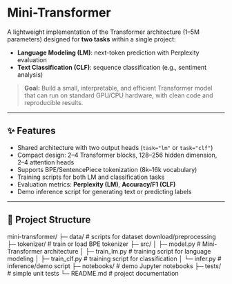 # Mini-Transformer

A lightweight implementation of the Transformer architecture (1–5M parameters) designed for **two tasks** within a single project:
- **Language Modeling (LM)**: next-token prediction with Perplexity evaluation  
- **Text Classification (CLF)**: sequence classification (e.g., sentiment analysis)

> **Goal:** Build a small, interpretable, and efficient Transformer model that can run on standard GPU/CPU hardware, with clean code and reproducible results.

---

## ✨ Features
- Shared architecture with two output heads (`task="lm"` or `task="clf"`)  
- Compact design: 2–4 Transformer blocks, 128–256 hidden dimension, 2–4 attention heads  
- Supports BPE/SentencePiece tokenization (8k–16k vocabulary)  
- Training scripts for both LM and classification tasks  
- Evaluation metrics: **Perplexity (LM)**, **Accuracy/F1 (CLF)**  
- Demo inference script for generating text or predicting labels  

---

## 📂 Project Structure

mini-transformer/
├─ data/ # scripts for dataset download/preprocessing
├─ tokenizer/ # train or load BPE tokenizer
├─ src/
│ ├─ model.py # Mini-Transformer architecture
│ ├─ train_lm.py # training script for language modeling
│ ├─ train_clf.py # training script for classification
│ └─ infer.py # inference/demo script
├─ notebooks/ # demo Jupyter notebooks
├─ tests/ # simple unit tests
└─ README.md # project documentation
